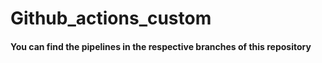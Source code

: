 # Github_actions_custom

<h4>You can find the pipelines in the respective branches of this repository</h4>